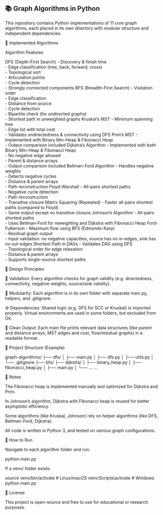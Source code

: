 ## 📚 Graph Algorithms in Python

This repository contains Python implementations of 11 core graph algorithms, each placed in its own directory with modular structure and independent dependencies.

🚀 Implemented Algorithms

Algorithm	Features

DFS (Depth-First Search)	- Discovery & finish time<br>- Edge classification (tree, back, forward, cross)<br>- Topological sort<br>- Articulation points<br>- Cycle detection<br>- Strongly connected components
BFS (Breadth-First Search)	- Visitation order<br>- Edge classification<br>- Distance from source<br>- Cycle detection<br>- Bipartite check (for undirected graphs)<br>- Shortest path in unweighted graphs
Kruskal’s MST	- Minimum spanning tree<br>- Edge list with total cost<br>- Validates undirectedness & connectivity using DFS
Prim’s MST	- Implemented with Binary Min-Heap & Fibonacci Heap<br>- Output comparison included
Dijkstra’s Algorithm	- Implemented with both Binary Min-Heap & Fibonacci Heap<br>- No negative edge allowed<br>- Parent & distance arrays<br>- Output comparison included
Bellman-Ford Algorithm	- Handles negative weights<br>- Detects negative cycles<br>- Distance & parent arrays<br>- Path reconstruction
Floyd-Warshall	- All-pairs shortest paths<br>- Negative cycle detection<br>- Path reconstruction<br>- Transitive closure
Matrix Squaring (Repeated)	- Faster all-pairs shortest paths (compared to Floyd)<br>- Same output except no transitive closure
Johnson’s Algorithm	- All-pairs shortest paths<br>- Uses Bellman-Ford for reweighting and Dijkstra with Fibonacci Heap
Ford-Fulkerson	- Maximum flow using BFS (Edmonds-Karp)<br>- Residual graph output<br>- Input validation: no negative capacities, source has no in-edges, sink has no out-edges
Shortest Path in DAGs	- Validates DAG using DFS<br>- Topological order for edge relaxation<br>- Distance & parent arrays<br>- Supports single-source shortest paths


🧠 Design Principles

🧪 Validation: Every algorithm checks for graph validity (e.g. directedness, connectivity, negative weights, source/sink validity).

🧩 Modularity: Each algorithm is in its own folder with separate main.py, helpers, and .gitignore.

⚙ Dependencies: Shared logic (e.g. DFS for SCC or Kruskal) is imported properly. Virtual environments are used in some folders, but excluded from Git.

🧵 Clean Output: Each main file prints relevant data structures (like parent and distance arrays, MST edges and cost, flow/residual graphs) in a readable format.


📁 Project Structure (Example)

graph-algorithms/
├── dfs/
│   ├── main.py
│   ├── dfs.py
│   ├── utils.py
│   └── .gitignore
├── bfs/
├── dijkstra/
│   ├── binary_heap.py
│   ├── fibonacci_heap.py
│   ├── main.py
│   └── ...
...

📌 Notes

The Fibonacci heap is implemented manually and optimized for Dijkstra and Prim.

In Johnson’s algorithm, Dijkstra with Fibonacci heap is reused for better asymptotic efficiency.

Some algorithms (like Kruskal, Johnson) rely on helper algorithms (like DFS, Bellman-Ford, Dijkstra).

All code is written in Python 3, and tested on various graph configurations.


🧪 How to Run

Navigate to each algorithm folder and run:

python main.py

If a venv/ folder exists:

source venv/bin/activate  # Linux/macOS
venv\Scripts\activate     # Windows
python main.py

📄 License

This project is open-source and free to use for educational or research purposes.
